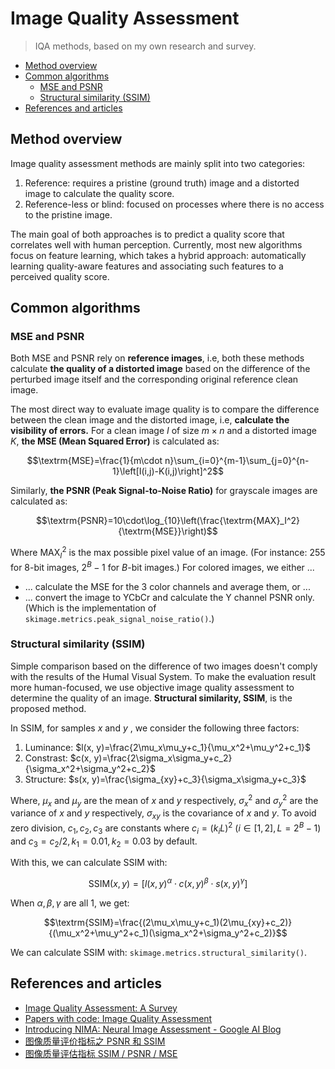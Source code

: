 # Image Quality Assessment

> IQA methods, based on my own research and survey.

- [Method overview](#method-overview)
- [Common algorithms](#common-algorithms)
  - [MSE and PSNR](#mse-and-psnr)
  - [Structural similarity (SSIM)](#structural-similarity-ssim)
- [References and articles](#references-and-articles)

## Method overview

Image quality assessment methods are mainly split into two categories:

1. Reference: requires a pristine (ground truth) image and a distorted image to calculate the quality score.
2. Reference-less or blind: focused on processes where there is no access to the pristine image.

The main goal of both approaches is to predict a quality score that correlates well with human perception. Currently, most new algorithms focus on feature learning, which takes a hybrid approach: automatically learning quality-aware features and associating such features to a perceived quality score.

## Common algorithms

### MSE and PSNR

<p class="callout">
Both MSE and PSNR rely on <b>reference images</b>, i.e, both these methods calculate <b>the quality of a distorted image</b> based on the difference of the perturbed image itself and the corresponding original reference clean image.
</p>

The most direct way to evaluate image quality is to compare the difference between the clean image and the distorted image, i.e, **calculate the visibility of errors.** For a clean image $I$ of size $m\times n$ and a distorted image $K$, **the $\text{MSE}$ (Mean Squared Error)** is calculated as:

$$\textrm{MSE}=\frac{1}{m\cdot n}\sum_{i=0}^{m-1}\sum_{j=0}^{n-1}\left[I(i,j)-K(i,j)\right]^2$$

Similarly, **the $\text{PSNR}$ (Peak Signal-to-Noise Ratio)** for grayscale images are calculated as:

$$\textrm{PSNR}=10\cdot\log_{10}\left(\frac{\textrm{MAX}_I^2}{\textrm{MSE}}\right)$$

Where $\text{MAX}_I^2$ is the max possible pixel value of an image. (For instance: 255 for 8-bit images, $2^B-1$ for $B$-bit images.) For colored images, we either ...

- ... calculate the $\text{MSE}$ for the 3 color channels and average them, or ...
- ... convert the image to YCbCr and calculate the Y channel $\text{PSNR}$ only. (Which is the implementation of `skimage.metrics.peak_signal_noise_ratio()`.)

### Structural similarity (SSIM)

Simple comparison based on the difference of two images doesn't comply with the results of the Humal Visual System. To make the evaluation result more human-focused, we use objective image quality assessment to determine the quality of an image. **Structural similarity, SSIM**, is the proposed method.

In SSIM, for samples $x$ and $y$ , we consider the following three factors:

1. Luminance: $l(x, y)=\frac{2\mu_x\mu_y+c_1}{\mu_x^2+\mu_y^2+c_1}$
2. Constrast: $c(x, y)=\frac{2\sigma_x\sigma_y+c_2}{\sigma_x^2+\sigma_y^2+c_2}$
3. Structure: $s(x, y)=\frac{\sigma_{xy}+c_3}{\sigma_x\sigma_y+c_3}$

Where, $\mu_x$ and $\mu_y$ are the mean of $x$ and $y$ respectively, $\sigma_x^2$ and $\sigma_y^2$ are the variance of $x$ and $y$ respectively, $\sigma_{xy}$ is the covariance of $x$ and $y$. To avoid zero division, $c_1, c_2, c_3$ are constants where $c_i=(k_iL)^2\ (i\in[1,2], L=2^B-1)$ and $c_3=c_2/2, k_1=0.01, k_2=0.03$ by default.

With this, we can calculate SSIM with:

$$\textrm{SSIM}(x,y)=[l(x,y)^\alpha\cdot c(x,y)^\beta \cdot s(x,y)^\gamma]$$

When $\alpha, \beta, \gamma$ are all 1, we get:

$$\textrm{SSIM}=\frac{(2\mu_x\mu_y+c_1)(2\mu_{xy}+c_2)}{(\mu_x^2+\mu_y^2+c_1)(\sigma_x^2+\sigma_y^2+c_2)}$$

We can calculate SSIM with: `skimage.metrics.structural_similarity()`.

## References and articles

- [Image Quality Assessment: A Survey](https://medium.com/@ocampor/advanced-methods-for-iqa-37581ec3c31f)
- [Papers with code: Image Quality Assessment](https://paperswithcode.com/task/image-quality-assessment)
- [Introducing NIMA: Neural Image Assessment - Google AI Blog](https://ai.googleblog.com/2017/12/introducing-nima-neural-image-assessment.html)
- [图像质量评价指标之 PSNR 和 SSIM](https://zhuanlan.zhihu.com/p/50757421)
- [图像质量评估指标 SSIM / PSNR / MSE](https://zhuanlan.zhihu.com/p/150865007)
